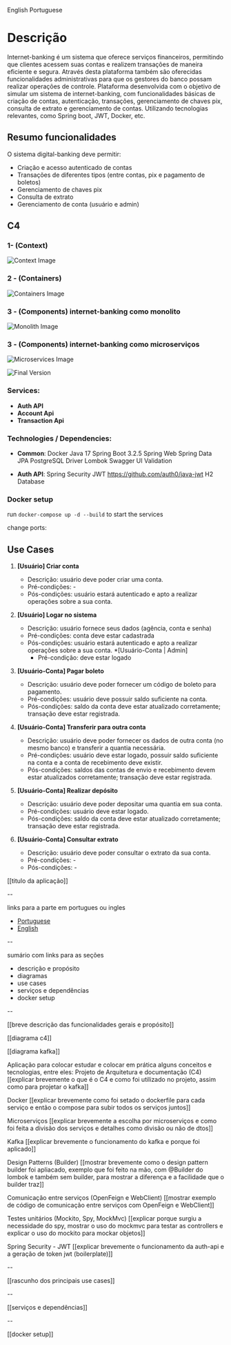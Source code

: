 English
Portuguese

# Descrição

Internet-banking é um sistema que oferece serviços financeiros, permitindo que clientes acessem suas contas e realizem transações de maneira eficiente e segura. Através desta plataforma também são oferecidas funcionalidades administrativas para que os gestores do banco possam realizar operações de controle.
Plataforma desenvolvida com o objetivo de simular um sistema de internet-banking, com funcionalidades básicas de criação de contas, autenticação, transações, gerenciamento de chaves pix, consulta de extrato e gerenciamento de contas. Utilizando tecnologias relevantes, como Spring boot, JWT, Docker, etc.

## Resumo funcionalidades

O sistema digital-banking deve permitir:

- Criação e acesso autenticado de contas
- Transações de diferentes tipos (entre contas, pix e pagamento de boletos)
- Gerenciamento de chaves pix
- Consulta de extrato
- Gerenciamento de conta (usuário e admin)

## C4

### 1- (Context)

![Context Image](image.png)

### 2 - (Containers)

![Containers Image](image-1.png)

### 3 - (Components) internet-banking como monolito

![Monolith Image](image-2.png)

### 3 - (Components) internet-banking como microserviços

![Microservices Image](image-3.png)

![Final Version](simplified-version.png)

### Services:

- **Auth API**
- **Account Api**
- **Transaction Api**

### Technologies / Dependencies:

- **Common**:
  Docker
  Java 17
  Spring Boot 3.2.5
  Spring Web
  Spring Data JPA
  PostgreSQL Driver
  Lombok
  Swagger UI
  Validation

- **Auth API**:
  Spring Security
  JWT https://github.com/auth0/java-jwt
  H2 Database

### Docker setup

run `docker-compose up -d --build` to start the services

change ports:

## Use Cases

1. **[Usuário] Criar conta**

   - Descrição: usuário deve poder criar uma conta.
   - Pré-condições: -
   - Pós-condições: usuário estará autenticado e apto a realizar operações sobre a sua conta.

2. **[Usuário] Logar no sistema**

   - Descrição: usuário fornece seus dados (agência, conta e senha)
   - Pré-condições: conta deve estar cadastrada
   - Pós-condições: usuário estará autenticado e apto a realizar operações sobre a sua conta. \*[Usuário-Conta | Admin]
     - Pré-condição: deve estar logado

3. **[Usuário-Conta] Pagar boleto**

   - Descrição: usuário deve poder fornecer um código de boleto para pagamento.
   - Pré-condições: usuário deve possuir saldo suficiente na conta.
   - Pós-condições: saldo da conta deve estar atualizado corretamente; transação deve estar registrada.

4. **[Usuário-Conta] Transferir para outra conta**

   - Descrição: usuário deve poder fornecer os dados de outra conta (no mesmo banco) e transferir a quantia necessária.
   - Pré-condições: usuário deve estar logado, possuir saldo suficiente na conta e a conta de recebimento deve existir.
   - Pós-condições: saldos das contas de envio e recebimento devem estar atualizados corretamente; transação deve estar registrada.

5. **[Usuário-Conta] Realizar depósito**

   - Descrição: usuário deve poder depositar uma quantia em sua conta.
   - Pré-condições: usuário deve estar logado.
   - Pós-condições: saldo da conta deve estar atualizado corretamente; transação deve estar registrada.

6. **[Usuário-Conta] Consultar extrato**

   - Descrição: usuário deve poder consultar o extrato da sua conta.
   - Pré-condições: -
   - Pós-condições: -

[[titulo da aplicação]]

--

links para a parte em portugues ou ingles

- [Portuguese](#portuguese)
- [English](#english)

--

sumário com links para as seções

- descrição e propósito
- diagramas
- use cases
- serviços e dependências
- docker setup

--

[[breve descrição das funcionalidades gerais e propósito]]

[[diagrama c4]]

[[diagrama kafka]]

Aplicação para colocar estudar e colocar em prática alguns conceitos e tecnologias, entre eles:
Projeto de Arquitetura e documentação (C4)
[[explicar brevemente o que é o C4 e como foi utilizado no projeto, assim como para projetar o kafka]]

Docker
[[explicar brevemente como foi setado o dockerfile para cada serviço e então o compose para subir todos os serviços juntos]]

Microserviços
[[explicar brevemente a escolha por microserviços e como foi feita a divisão dos serviços e detalhes como divisão ou não de dtos]]

Kafka
[[explicar brevemente o funcionamento do kafka e porque foi aplicado]]

Design Patterns (Builder)
[[mostrar brevemente como o design pattern builder foi apliacado, exemplo que foi feito na mão, com @Builder do lombok e também
sem builder, para mostrar a diferença e a facilidade que o builder traz]]

Comunicação entre serviços (OpenFeign e WebClient)
[[mostrar exemplo de código de comunicação entre serviços com OpenFeign e WebClient]]

Testes unitários (Mockito, Spy, MockMvc)
[[explicar porque surgiu a necessidade do spy, mostrar o uso do mockmvc para testar as controllers e explicar o uso do mockito para mockar objetos]]

Spring Security - JWT
[[explicar brevemente o funcionamento da auth-api e a geração de token jwt (boilerplate)]]

--

[[rascunho dos principais use cases]]

--

[[serviços e dependências]]

--

[[docker setup]]

